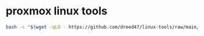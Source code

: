 # proxmox linux tools  

```bash
bash -c "$(wget -qLO - https://github.com/dreed47/linux-tools/raw/main/scripts/common-tools-install.sh)"


```
